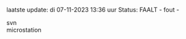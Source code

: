 laatste update: 
di 07-11-2023 13:36   uur 
Status: FAALT - fout - 
<div class="service R">svn</div><div class="service Y">microstation</div>